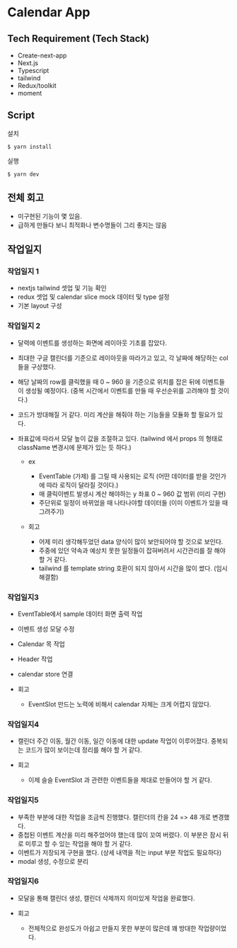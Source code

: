 # Calendar App

## Tech Requirement (Tech Stack)

- Create-next-app
- Next.js
- Typescript
- tailwind
- Redux/toolkit
- moment

## Script

설치

```
$ yarn install
```

실행

```
$ yarn dev
```

## 전체 회고

- 미구현된 기능이 몇 있음.
- 급하게 만들다 보니 최적화나 변수명들이 그리 좋지는 않음

## 작업일지

### 작업일지 1

- nextjs tailwind 셋업 및 기능 확인
- redux 셋업 및 calendar slice mock 데이터 및 type 설정
- 기본 layout 구성

### 작업일지 2

- 달력에 이벤트를 생성하는 화면에 레이아웃 기초를 잡았다.
- 최대한 구글 캘린더를 기준으로 레이아웃을 따라가고 있고, 각 날짜에 해당하는 col 들을 구상했다.
- 해당 날짜의 row를 클릭했을 때 0 ~ 960 을 기준으로 위치를 잡은 뒤에 이벤트들이 생성될 예정이다. (중복 시간에서 이벤트를 만들 때 우선순위를 고려해야 할 것이다.)
- 코드가 방대해질 거 같다. 미리 계산을 해줘야 하는 기능들을 모듈화 할 필요가 있다.
- 좌표값에 따라서 모달 높이 값을 조절하고 있다. (tailwind 에서 props 의 형태로 className 변경시에 문제가 있는 듯 하다.)

  - ex

    - EventTable (가제) 를 그릴 때 사용되는 로직 (어떤 데이터를 받을 것인가에 따라 로직이 달라질 것이다.)
    - 매 클릭이벤트 발생시 계산 해야하는 y 좌표 0 ~ 960 값 범위 (미리 구현)
    - 주단위로 일정이 바뀌었을 때 나타나야할 데이터들 (이미 이벤트가 있을 때 그려주기)

  - 회고

    - 어제 미리 생각해두었던 data 양식이 많이 보안되어야 할 것으로 보인다.
    - 주중에 있던 약속과 예상치 못한 일정들이 잡혀버려서 시간관리를 잘 해야 할 거 같다.
    - tailwind 를 template string 호환이 되지 않아서 시간을 많이 썼다. (임시 해결함)

### 작업일지3

- EventTable에서 sample 데이터 화면 출력 작업
- 이벤트 생성 모달 수정
- Calendar 목 작업
- Header 작업
- calendar store 연결

- 회고
  - EventSlot 만드는 노력에 비해서 calendar 자체는 크게 어렵지 않았다.

### 작업일지4

- 캘린더 주간 이동, 월간 이동, 일간 이동에 대한 update 작업이 이루어졌다. 중복되는 코드가 많이 보이는데 정리를 해야 할 거 같다.

- 회고
  - 이제 슬슬 EventSlot 과 관련한 이벤트들을 제대로 만들어야 할 거 같다.

### 작업일지5

- 부족한 부분에 대한 작업을 조금씩 진행했다. 캘린더의 칸을 24 => 48 개로 변경했다.
- 중첩된 이벤트 계산을 미리 해주었어야 했는데 많이 꼬여 버렸다. 이 부분은 잠시 뒤로 미루고 할 수 있는 작업을 해야 할 거 같다.
- 이벤트가 저장되게 구현을 했다. (상세 내역을 적는 input 부분 작업도 필요하다)
- modal 생성, 수정으로 분리

### 작업일지6

- 모달을 통해 캘린더 생성, 캘린더 삭제까지 의미있게 작업을 완료했다.

- 회고
  - 전체적으로 완성도가 아쉽고 만들지 못한 부분이 많은데 꽤 방대한 작업량이었다.
